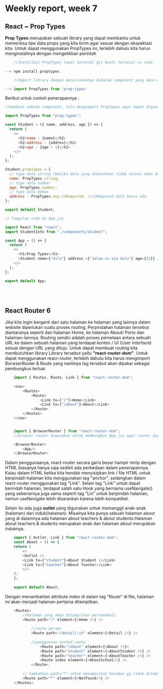 # **Weekly report,** week 7

## **React ~ Prop Types** <br>
__Prop Types__ merupakan sebuah library yang dapat membantu untuk memeriksa tipe data props yang kita kirim agar sesuai dengan ekspektasi kita. Untuk dapat menggunakan PropTypes ini, terlebih dahulu kita harus menginstallnya dengan mengetikkan perintah
```javascript
    //Installasi PropTypes lewat terminal git bash/ terminal vs code
    
--> npm install proptypes

    //Import library dengan menuliskannya didalam component yang akan menggunakan props-type

--> import PropTypes from 'prop-types'
```

Berikut untuk contoh penerapannya : <br>

``` javascript
//membuat sebuah component, lalu mengimport PropTypes agar dapat digunakan

import PropTypes from "prop-types";

const Student = ({ name, address, age }) => {
  return (
    <>
      <h2>nama : {name}</h2>
      <h2>address : {addres}</h2>
      <h2>age : {age + 1}</h2>
    </>  
  );
};

Student.propTypes = {
  // type data string (ketika data yang dimasukkan tidak sesuai maka akan error)
  name: PropTypes.string,
  // type data number
  age: PropTypes.number,
  // type data bebas
  address : PropTypes.any.isRequired, //isRequired data harus ada
};

export default Student;

// Tampilan code di App.jsx

import React from "react";
import StudentInfo from "./components/Student";

const App = () => {
  return (
    <>
      <h1>Prop Types</h1>
      <Student name={"dila"} address ={"Jalan.in aja dulu"} age={22}} />
    </>
  );
};

export default App;
```

<br><br>

## __React Router 6__

Jika kita ingin berganti dari satu halaman ke halaman yang lainnya dalam website diperlukan suatu proses routing. Perpindahan halaman tersebut diantaranya seperti dari halaman Home, ke halaman About/ Porto dan halaman-lainnya. Routing sendiri adalah proses pemetaan antara sebuah URL ke dalam sebuah halaman yang terdapat konten / UI (User Interface) sesuai dengan URL yang dituju. Untuk dapat membuat routing kita membutuhkan library  Library tersebut yaitu __"react-router-dom"__. Untuk dapat menggunakan reacr-router, terlebih dahulu kita harus mengimport BorwserRouter & Route yang nantinya tag tersebut akan dipakai sebagai pembungkus terluar.
```javascript
    import { Routes, Route, Link } from "react-router-dom";
    
    <nav>
        <Routes>
            <Route>
                <Link to={"/"}>Home</Link>
                <Link to={"/about"}>About</Link>    
            </Route>
        </Routes>
    </nav>


    import { BrowserRouter } from "react-router-dom";
    //browser router digunakan untuk membungkus App.jsx agar router dapat berjalan, Browser router diletakkan pada file main.js

    <BrowserRouter>
        <App/>
    </BrowserRouter>
```

Dalam penggunaanya, react-router secara garis besar hampir mirip dengan HTML biasanya hanya saja sedikit ada perbedaan dalam penerapannya. Kalau dalam HTML ketika kita hendak menyisipkan link / file HTML untuk berpindah halaman kita menggunakan tag "anchor", sedangkan dalam react-router menggunakan tag "Link". Selain tag "Link" untuk dapat berindah halaman, terdapat salah satu Hook yang bernama useNavigate() yang sebenarnya juga sama seperti tag "Lin" untuk berpindah halaman, namun useNavigate lebih disarankan karena lebih kompatibel. <br>

Selain itu ada juga __outlet__ yang digunakan untuk memanggil anak-anak (halaman) dari induk(halaman). Misalnya kita punya sebuah halaman about yang di dalamnya ada halaman about teachers & about students.Halaman about teachers & students merupakan anak dan halaman about merupakan induknya. <br>
```javascript
    import { Outlet, Link } from "react-router-dom";
    const About = () => {
    return (
        <>
        <Outlet />
        <Link to={"student"}>About Student |</Link>
        <Link to={"teacher"}>About Teacher</Link>
        </>
    );
    };
    
    export default About;
```
Dengan menambahlan attribute index di dalam tag "Route" di file, halaman ini akan menjadi halaman pertama ditampilkan.
```javascript
    <Routes>
        //Halaman yang akan ditampilkan pertamakali
        <Route path="/" element={<Home />} />
        
            //route params
            <Route path="/detail/:id" element={<Detail />} />
            
            //penggunaan nested route
                <Route path="/about" element={<About />}> 
                <Route path="student" element={<AboutStudent />} />
                <Route path="teacher" element={<AboutTeacher />} />
                <Route index element={<AboutSchool/>} />
            </Route>
        
        // tambahkan path="*" untuk menampilkan halaman yg tidak ditemukan.ketika user mengakses path tertentu yang tidak terdaftar di routingan yang kita miliki*/}
        <Route path="*" element={<NotFound/>} />
    </Routes>
```


